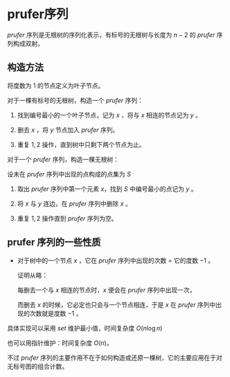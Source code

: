 # prufer序列

$prufer$ 序列是无根树的序列化表示，有标号的无根树与长度为 $n-2$ 的 $prufer$ 序列构成双射。

## 构造方法

将度数为 $1$ 的节点定义为叶子节点。

对于一棵有标号的无根树，构造一个 $prufer$ 序列：

1. 找到编号最小的一个叶子节点，记为 $x$ ，将与 $x$ 相连的节点记为 $y$ 。

2. 删去 $x$ ，将 $y$ 节点加入 $prufer$ 序列。

3. 重复 $1,2$ 操作，直到树中只剩下两个节点为止。

对于一个 $prufer$ 序列，构造一棵无根树：

设未在 $prufer$ 序列中出现的点构成的点集为 $S$

1. 取出 $prufer$ 序列中第一个元素 $x$，找到 $S$ 中编号最小的点记为 $y$ 。

2. 将 $x$ 与 $y$ 连边，在 $prufer$ 序列中删除 $x$ 。

3. 重复 $1,2$ 操作直到 $prufer$ 序列为空。

## prufer 序列的一些性质

- 对于树中的一个节点 $x$ ，它在 $prufer$ 序列中出现的次数 $=$ 它的度数 $-1$ 。
  
  证明从略：
  
  每删去一个与 $x$ 相连的节点时，$x$ 便会在 $prufer$ 序列中出现一次，
  
  而删去 $x$ 的时候，它必定也只会与一个节点相连，于是 $x$ 在 $prufer$ 序列中出现的次数就是度数 $-1$ 。

具体实现可以采用 $set$ 维护最小值，时间复杂度 $O(n\log n)$

也可以用指针维护：时间复杂度 $O(n)$。

不过 $prufer$ 序列的主要作用不在于如何构造或还原一棵树，它的主要应用在于对无标号图的组合计数。
